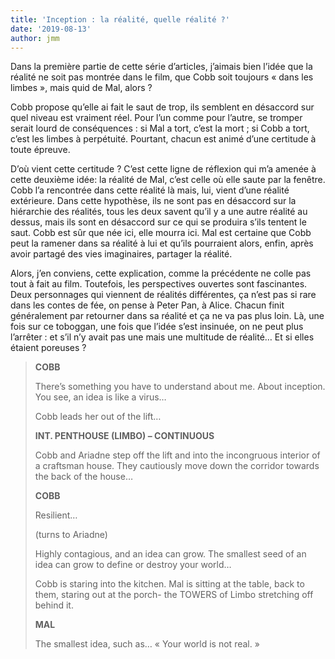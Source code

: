 ```yaml
---
title: 'Inception : la réalité, quelle réalité ?'
date: '2019-08-13'
author: jmm
---
```

Dans la première partie de cette série d’articles, j’aimais bien l’idée que la réalité ne soit pas montrée dans le film, que Cobb soit toujours « dans les limbes », mais quid de Mal, alors ?

Cobb propose qu’elle ai fait le saut de trop, ils semblent en désaccord sur quel niveau est vraiment réel. Pour l’un comme pour l’autre, se tromper serait lourd de conséquences : si Mal a tort, c’est la mort ; si Cobb a tort, c’est les limbes à perpétuité. Pourtant, chacun est animé d’une certitude à toute épreuve.

D’où vient cette certitude ? C’est cette ligne de réflexion qui m’a amenée à cette deuxième idée: la réalité de Mal, c’est celle où elle saute par la fenêtre. Cobb l’a rencontrée dans cette réalité là mais, lui, vient d’une réalité extérieure. Dans cette hypothèse, ils ne sont pas en désaccord sur la hiérarchie des réalités, tous les deux savent qu’il y a une autre réalité au dessus, mais ils sont en désaccord sur ce qui se produira s’ils tentent le saut. Cobb est sûr que née ici, elle mourra ici. Mal est certaine que Cobb peut la ramener dans sa réalité à lui et qu’ils pourraient alors, enfin, après avoir partagé des vies imaginaires, partager la réalité.

Alors, j’en conviens, cette explication, comme la précédente ne colle pas tout à fait au film. Toutefois, les perspectives ouvertes sont fascinantes. Deux personnages qui viennent de réalités différentes, ça n’est pas si rare dans les contes de fée, on pense à Peter Pan, à Alice. Chacun finit généralement par retourner dans sa réalité et ça ne va pas plus loin. Là, une fois sur ce toboggan, une fois que l’idée s’est insinuée, on ne peut plus l’arrêter : et s’il n’y avait pas une mais une multitude de réalité… Et si elles étaient poreuses ?

> **COBB**
>
> There’s something you have to understand about me. About inception. You see, an idea is like a virus…
>
> Cobb leads her out of the lift…
>
> **INT. PENTHOUSE (LIMBO) – CONTINUOUS**
>
> Cobb and Ariadne step off the lift and into the incongruous interior of a craftsman house. They cautiously move down the corridor towards the back of the house…
>
> **COBB**
>
> Resilient…
>
> (turns to Ariadne)
>
> Highly contagious, and an idea can grow. The smallest seed of an idea can grow to define or destroy your world…
>
> Cobb is staring into the kitchen. Mal is sitting at the table, back to them, staring out at the porch- the TOWERS of Limbo stretching off behind it.
>
> **MAL**
>
> The smallest idea, such as… « Your world is not real. »
